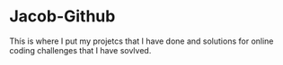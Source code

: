 # Jacob-Github
Thís is where I put my projetcs that I have done and solutions for online coding challenges that I have sovlved.
